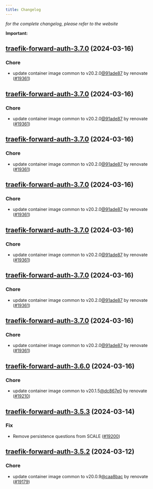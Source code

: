 ```yaml
---
title: Changelog
---
```



*for the complete changelog, please refer to the website*

**Important:**


## [traefik-forward-auth-3.7.0](https://github.com/truecharts/charts/compare/traefik-forward-auth-3.6.0...traefik-forward-auth-3.7.0) (2024-03-16)

### Chore



- update container image common to v20.2.0[@91ade87](https://github.com/91ade87) by renovate ([#19361](https://github.com/truecharts/charts/issues/19361))


## [traefik-forward-auth-3.7.0](https://github.com/truecharts/charts/compare/traefik-forward-auth-3.6.0...traefik-forward-auth-3.7.0) (2024-03-16)

### Chore



- update container image common to v20.2.0[@91ade87](https://github.com/91ade87) by renovate ([#19361](https://github.com/truecharts/charts/issues/19361))


## [traefik-forward-auth-3.7.0](https://github.com/truecharts/charts/compare/traefik-forward-auth-3.6.0...traefik-forward-auth-3.7.0) (2024-03-16)

### Chore



- update container image common to v20.2.0[@91ade87](https://github.com/91ade87) by renovate ([#19361](https://github.com/truecharts/charts/issues/19361))


## [traefik-forward-auth-3.7.0](https://github.com/truecharts/charts/compare/traefik-forward-auth-3.6.0...traefik-forward-auth-3.7.0) (2024-03-16)

### Chore



- update container image common to v20.2.0[@91ade87](https://github.com/91ade87) by renovate ([#19361](https://github.com/truecharts/charts/issues/19361))


## [traefik-forward-auth-3.7.0](https://github.com/truecharts/charts/compare/traefik-forward-auth-3.6.0...traefik-forward-auth-3.7.0) (2024-03-16)

### Chore



- update container image common to v20.2.0[@91ade87](https://github.com/91ade87) by renovate ([#19361](https://github.com/truecharts/charts/issues/19361))


## [traefik-forward-auth-3.7.0](https://github.com/truecharts/charts/compare/traefik-forward-auth-3.6.0...traefik-forward-auth-3.7.0) (2024-03-16)

### Chore



- update container image common to v20.2.0[@91ade87](https://github.com/91ade87) by renovate ([#19361](https://github.com/truecharts/charts/issues/19361))


## [traefik-forward-auth-3.7.0](https://github.com/truecharts/charts/compare/traefik-forward-auth-3.6.0...traefik-forward-auth-3.7.0) (2024-03-16)

### Chore



- update container image common to v20.2.0[@91ade87](https://github.com/91ade87) by renovate ([#19361](https://github.com/truecharts/charts/issues/19361))


## [traefik-forward-auth-3.6.0](https://github.com/truecharts/charts/compare/traefik-forward-auth-3.5.3...traefik-forward-auth-3.6.0) (2024-03-16)

### Chore



- update container image common to v20.1.5[@dc867e0](https://github.com/dc867e0) by renovate ([#19210](https://github.com/truecharts/charts/issues/19210))


## [traefik-forward-auth-3.5.3](https://github.com/truecharts/charts/compare/traefik-forward-auth-3.5.2...traefik-forward-auth-3.5.3) (2024-03-14)

### Fix



- Remove persistence questions from SCALE ([#19200](https://github.com/truecharts/charts/issues/19200))


## [traefik-forward-auth-3.5.2](https://github.com/truecharts/charts/compare/traefik-forward-auth-3.5.1...traefik-forward-auth-3.5.2) (2024-03-12)

### Chore



- update container image common to v20.0.9[@caa8bac](https://github.com/caa8bac) by renovate ([#19179](https://github.com/truecharts/charts/issues/19179))

